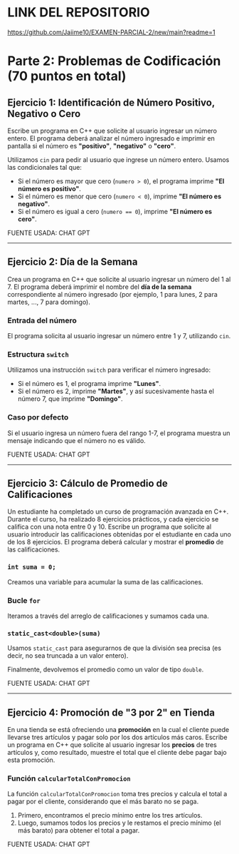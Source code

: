 # LINK DEL REPOSITORIO

https://github.com/Jaiime10/EXAMEN-PARCIAL-2/new/main?readme=1

# Parte 2: Problemas de Codificación (70 puntos en total)

## Ejercicio 1: Identificación de Número Positivo, Negativo o Cero

Escribe un programa en C++ que solicite al usuario ingresar un número entero. El programa deberá analizar el número ingresado e imprimir en pantalla si el número es **"positivo"**, **"negativo"** o **"cero"**.

Utilizamos `cin` para pedir al usuario que ingrese un número entero. Usamos las condicionales tal que:

- Si el número es mayor que cero (`numero > 0`), el programa imprime **"El número es positivo"**.
- Si el número es menor que cero (`numero < 0`), imprime **"El número es negativo"**.
- Si el número es igual a cero (`numero == 0`), imprime **"El número es cero"**.
  
FUENTE USADA: CHAT GPT

---

## Ejercicio 2: Día de la Semana

Crea un programa en C++ que solicite al usuario ingresar un número del 1 al 7. El programa deberá imprimir el nombre del **día de la semana** correspondiente al número ingresado (por ejemplo, 1 para lunes, 2 para martes, ..., 7 para domingo).

### Entrada del número

El programa solicita al usuario ingresar un número entre 1 y 7, utilizando `cin`.

### Estructura `switch`

Utilizamos una instrucción `switch` para verificar el número ingresado:

- Si el número es 1, el programa imprime **"Lunes"**.
- Si el número es 2, imprime **"Martes"**, y así sucesivamente hasta el número 7, que imprime **"Domingo"**.

### Caso por defecto

Si el usuario ingresa un número fuera del rango 1-7, el programa muestra un mensaje indicando que el número no es válido.

FUENTE USADA: CHAT GPT


---

## Ejercicio 3: Cálculo de Promedio de Calificaciones

Un estudiante ha completado un curso de programación avanzada en C++. Durante el curso, ha realizado 8 ejercicios prácticos, y cada ejercicio se califica con una nota entre 0 y 10. Escribe un programa que solicite al usuario introducir las calificaciones obtenidas por el estudiante en cada uno de los 8 ejercicios. El programa deberá calcular y mostrar el **promedio** de las calificaciones.

### `int suma = 0;`

Creamos una variable para acumular la suma de las calificaciones.

### Bucle `for`

Iteramos a través del arreglo de calificaciones y sumamos cada una.

### `static_cast<double>(suma)`

Usamos `static_cast` para asegurarnos de que la división sea precisa (es decir, no sea truncada a un valor entero).

Finalmente, devolvemos el promedio como un valor de tipo `double`.

FUENTE USADA: CHAT GPT

---

## Ejercicio 4: Promoción de "3 por 2" en Tienda

En una tienda se está ofreciendo una **promoción** en la cual el cliente puede llevarse tres artículos y pagar solo por los dos artículos más caros. Escribe un programa en C++ que solicite al usuario ingresar los **precios** de tres artículos y, como resultado, muestre el total que el cliente debe pagar bajo esta promoción.

### Función `calcularTotalConPromocion`

La función `calcularTotalConPromocion` toma tres precios y calcula el total a pagar por el cliente, considerando que el más barato no se paga.

1. Primero, encontramos el precio mínimo entre los tres artículos.
2. Luego, sumamos todos los precios y le restamos el precio mínimo (el más barato) para obtener el total a pagar.


FUENTE USADA: CHAT GPT
